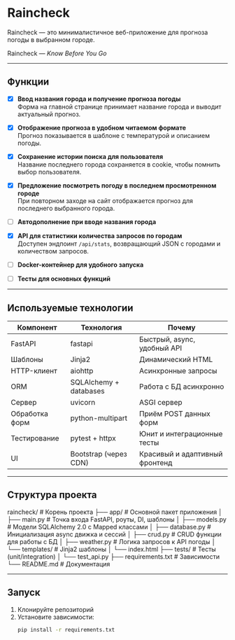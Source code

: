 # Raincheck  
Raincheck — это минималистичное веб-приложение для прогноза погоды в выбранном городе.

Raincheck — *Know Before You Go*

---

## Функции

- [x] **Ввод названия города и получение прогноза погоды**  
  Форма на главной странице принимает название города и выводит актуальный прогноз.

- [x] **Отображение прогноза в удобном читаемом формате**  
  Прогноз показывается в шаблоне с температурой и описанием погоды.

- [x] **Сохранение истории поиска для пользователя**  
  Название последнего города сохраняется в cookie, чтобы помнить выбор пользователя.

- [x] **Предложение посмотреть погоду в последнем просмотренном городе**  
  При повторном заходе на сайт отображается прогноз для последнего выбранного города.

- [ ] **Автодополнение при вводе названия города**  


- [x] **API для статистики количества запросов по городам**  
  Доступен эндпоинт `/api/stats`, возвращающий JSON с городами и количеством запросов.

- [ ] **Docker-контейнер для удобного запуска**  

- [ ] **Тесты для основных функций**  

---

## Используемые технологии

| Компонент       | Технология             | Почему                          |
|-----------------|------------------------|---------------------------------|
| FastAPI         | fastapi                | Быстрый, async, удобный API     |
| Шаблоны         | Jinja2                 | Динамический HTML               |
| HTTP-клиент     | aiohttp                | Асинхронные запросы             |
| ORM             | SQLAlchemy + databases | Работа с БД асинхронно          |
| Сервер          | uvicorn                | ASGI сервер                     |
| Обработка форм  | python-multipart       | Приём POST данных форм          |
| Тестирование    | pytest + httpx         | Юнит и интеграционные тесты     |
| UI              | Bootstrap (через CDN)  | Красивый и адаптивный фронтенд  |

---

## Структура проекта

raincheck/                   # Корень проекта
├── app/                     # Основной пакет приложения
│   ├── main.py              # Точка входа FastAPI, роуты, DI, шаблоны
│   ├── models.py            # Модели SQLAlchemy 2.0 с Mapped классами
│   ├── database.py          # Инициализация async движка и сессий
│   ├── crud.py              # CRUD функции для работы с БД
│   ├── weather.py           # Логика запросов к API погоды
│   └── templates/           # Jinja2 шаблоны
│       └── index.html
├── tests/                   # Тесты (unit/integration)
│   └── test_api.py
├── requirements.txt         # Зависимости
└── README.md                # Документация

---


## Запуск

1. Клонируйте репозиторий  
2. Установите зависимости:  
   ```bash
   pip install -r requirements.txt
